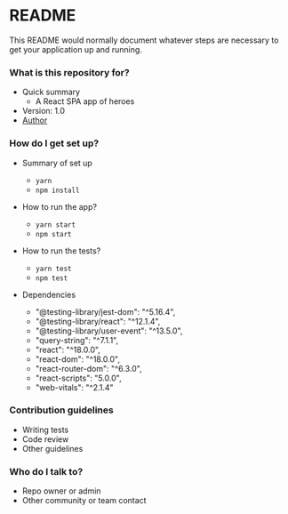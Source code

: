 # README

This README would normally document whatever steps are necessary to get your application up and running.

### What is this repository for?

- Quick summary
  - A React SPA app of heroes
- Version: 1.0
- [Author](https://www.linkedin.com/in/felipenavaslederhos)

### How do I get set up?

- Summary of set up

  - `yarn`
  - `npm install`

- How to run the app?

  - `yarn start`
  - `npm start`

- How to run the tests?

  - `yarn test`
  - `npm test`

- Dependencies
    - "@testing-library/jest-dom": "^5.16.4",
    - "@testing-library/react": "^12.1.4",
    - "@testing-library/user-event": "^13.5.0",
    - "query-string": "^7.1.1",
    - "react": "^18.0.0",
    - "react-dom": "^18.0.0",
    - "react-router-dom": "^6.3.0",
    - "react-scripts": "5.0.0",
    - "web-vitals": "^2.1.4"

### Contribution guidelines

- Writing tests
- Code review
- Other guidelines

### Who do I talk to?

- Repo owner or admin
- Other community or team contact
